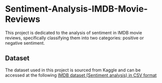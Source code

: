 # Sentiment-Analysis-IMDB-Movie-Reviews

This project is dedicated to the analysis of sentiment in IMDB movie reviews, specifically classifying them into two categories: positive or negative sentiment. 

## Dataset

The dataset used in this project is sourced from Kaggle and can be accessed at the following [IMDB dataset (Sentiment analysis) in CSV format](https://www.kaggle.com/datasets/columbine/imdb-dataset-sentiment-analysis-in-csv-format) 
